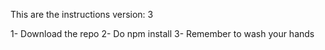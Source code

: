 This are the instructions
version: 3

1- Download the repo
2- Do npm install
3- Remember to wash your hands